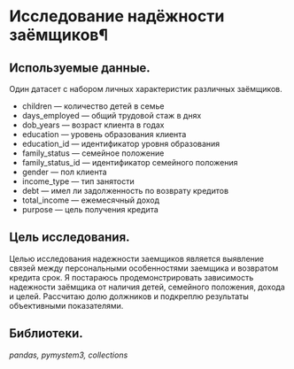 # Исследование надёжности заёмщиков¶

## Используемые данные.
Один датасет с набором личных характеристик различных заёмщиков. 
- children — количество детей в семье
- days_employed — общий трудовой стаж в днях
- dob_years — возраст клиента в годах
- education — уровень образования клиента
- education_id — идентификатор уровня образования
- family_status — семейное положение
- family_status_id — идентификатор семейного положения
- gender — пол клиента
- income_type — тип занятости
- debt — имел ли задолженность по возврату кредитов
- total_income — ежемесячный доход
- purpose — цель получения кредита

## Цель исследования. 

Целью исследования надежности заемщиков является выявление связей между персональными особенностями заемщика и возвратом кредита срок. Я постараюсь продемонстрировать зависимость надежности заёмщика от наличия детей, семейного положения, дохода и целей. Рассчитаю долю должников и подкреплю результаты объективными показателями.

## Библиотеки.
*pandas, pymystem3, collections*
